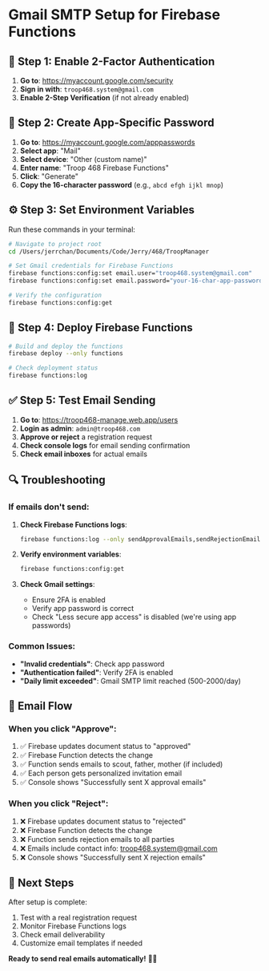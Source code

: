 # Gmail SMTP Setup for Firebase Functions

## 🔐 Step 1: Enable 2-Factor Authentication

1. **Go to**: https://myaccount.google.com/security
2. **Sign in with**: `troop468.system@gmail.com`
3. **Enable 2-Step Verification** (if not already enabled)

## 🔑 Step 2: Create App-Specific Password

1. **Go to**: https://myaccount.google.com/apppasswords
2. **Select app**: "Mail"
3. **Select device**: "Other (custom name)"
4. **Enter name**: "Troop 468 Firebase Functions"
5. **Click**: "Generate"
6. **Copy the 16-character password** (e.g., `abcd efgh ijkl mnop`)

## ⚙️ Step 3: Set Environment Variables

Run these commands in your terminal:

```bash
# Navigate to project root
cd /Users/jerrchan/Documents/Code/Jerry/468/TroopManager

# Set Gmail credentials for Firebase Functions
firebase functions:config:set email.user="troop468.system@gmail.com"
firebase functions:config:set email.password="your-16-char-app-password"

# Verify the configuration
firebase functions:config:get
```

## 🚀 Step 4: Deploy Firebase Functions

```bash
# Build and deploy the functions
firebase deploy --only functions

# Check deployment status
firebase functions:log
```

## ✅ Step 5: Test Email Sending

1. **Go to**: https://troop468-manage.web.app/users
2. **Login as admin**: `admin@troop468.com`
3. **Approve or reject** a registration request
4. **Check console logs** for email sending confirmation
5. **Check email inboxes** for actual emails

## 🔍 Troubleshooting

### If emails don't send:

1. **Check Firebase Functions logs**:
   ```bash
   firebase functions:log --only sendApprovalEmails,sendRejectionEmails
   ```

2. **Verify environment variables**:
   ```bash
   firebase functions:config:get
   ```

3. **Check Gmail settings**:
   - Ensure 2FA is enabled
   - Verify app password is correct
   - Check "Less secure app access" is disabled (we're using app passwords)

### Common Issues:

- **"Invalid credentials"**: Check app password
- **"Authentication failed"**: Verify 2FA is enabled
- **"Daily limit exceeded"**: Gmail SMTP limit reached (500-2000/day)

## 📧 Email Flow

### When you click "Approve":
1. ✅ Firebase updates document status to "approved"
2. ✅ Firebase Function detects the change
3. ✅ Function sends emails to scout, father, mother (if included)
4. ✅ Each person gets personalized invitation email
5. ✅ Console shows "Successfully sent X approval emails"

### When you click "Reject":
1. ❌ Firebase updates document status to "rejected"
2. ❌ Firebase Function detects the change
3. ❌ Function sends rejection emails to all parties
4. ❌ Emails include contact info: troop468.system@gmail.com
5. ❌ Console shows "Successfully sent X rejection emails"

## 🎯 Next Steps

After setup is complete:
1. Test with a real registration request
2. Monitor Firebase Functions logs
3. Check email deliverability
4. Customize email templates if needed

**Ready to send real emails automatically!** 📧🚀
